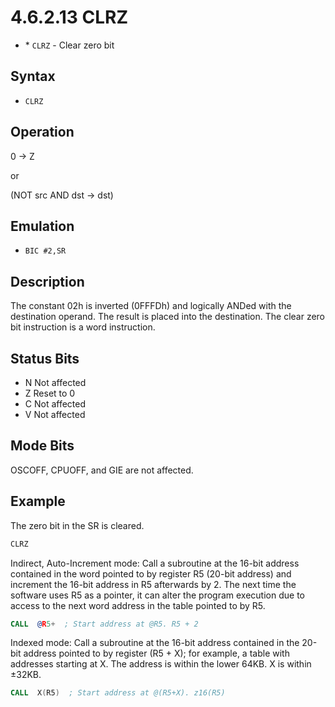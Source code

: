 # 4.6.2.13 CLRZ

- \* `CLRZ` - Clear zero bit

## Syntax

- `CLRZ`

## Operation

0 → Z

or

(NOT src AND dst → dst)

## Emulation

- `BIC #2,SR`

## Description

The constant 02h is inverted (0FFFDh) and logically ANDed with the destination operand. The result is placed into the destination. The clear zero bit instruction is a word instruction.

## Status Bits 

- N Not affected
- Z Reset to 0
- C Not affected
- V Not affected

## Mode Bits

OSCOFF, CPUOFF, and GIE are not affected.

## Example

The zero bit in the SR is cleared.

```asm
CLRZ
```

Indirect, Auto-Increment mode: Call a subroutine at the 16-bit address contained in the word pointed to by register R5 (20-bit address) and increment the 16-bit address in R5 afterwards by 2. The next time the software uses R5 as a pointer, it can alter the program execution due to access to the next word address in the table pointed to by R5.

```asm
CALL  @R5+  ; Start address at @R5. R5 + 2
```

Indexed mode: Call a subroutine at the 16-bit address contained in the 20-bit address pointed to by register (R5 + X); for example, a table with addresses starting at X. The address is within the lower 64KB. X is within ±32KB.

```asm
CALL  X(R5)  ; Start address at @(R5+X). z16(R5)
```
